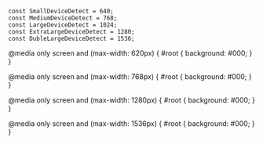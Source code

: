 	const SmallDeviceDetect = 640;
	const MediumDeviceDetect = 768;
	const LargeDeviceDetect = 1024;
	const ExtraLargeDeviceDetect = 1280;
	const DubleLargeDeviceDetect = 1536;




@media only screen and (max-width: 620px) {
    #root {
        background: #000;
    }
}

@media only screen and (max-width: 768px) {
        #root {
        background: #000;
    }
}

@media only screen and (max-width: 1280px) {
        #root {
        background: #000;
    }
}

@media only screen and (max-width: 1536px) {
        #root {
        background: #000;
    }
}

